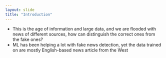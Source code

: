 ```yaml
---
layout: slide
title: "Introduction"
---
```



* This is the age of information and large data, and we are flooded with news of different sources, how can distinguish the correct ones from the fake ones?
* ML has been helping a lot with fake news detection, yet the data trained on are mostly English-based news article from the West